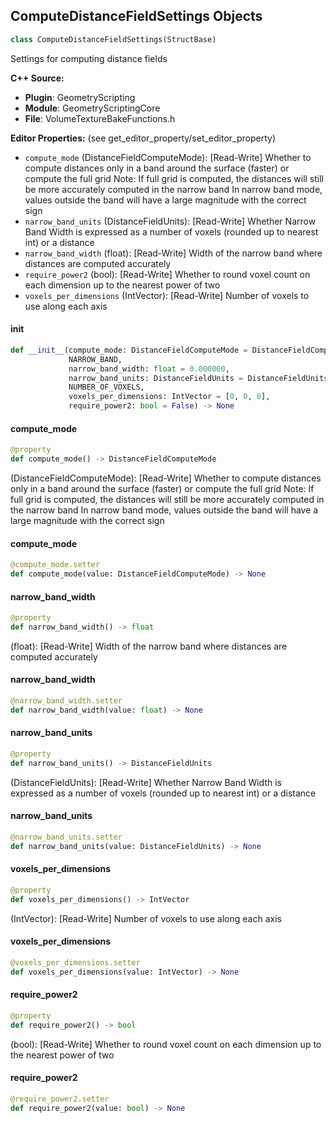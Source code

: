 ## ComputeDistanceFieldSettings Objects

```python
class ComputeDistanceFieldSettings(StructBase)
```

Settings for computing distance fields

**C++ Source:**

- **Plugin**: GeometryScripting
- **Module**: GeometryScriptingCore
- **File**: VolumeTextureBakeFunctions.h

**Editor Properties:** (see get_editor_property/set_editor_property)

- ``compute_mode`` (DistanceFieldComputeMode):  [Read-Write] Whether to compute distances only in a band around the surface (faster) or compute the full grid
  Note: If full grid is computed, the distances will still be more accurately computed in the narrow band
  In narrow band mode, values outside the band will have a large magnitude with the correct sign
- ``narrow_band_units`` (DistanceFieldUnits):  [Read-Write] Whether Narrow Band Width is expressed as a number of voxels (rounded up to nearest int) or a distance
- ``narrow_band_width`` (float):  [Read-Write] Width of the narrow band where distances are computed accurately
- ``require_power2`` (bool):  [Read-Write] Whether to round voxel count on each dimension up to the nearest power of two
- ``voxels_per_dimensions`` (IntVector):  [Read-Write] Number of voxels to use along each axis

<a id="unreal.ComputeDistanceFieldSettings.__init__"></a>

#### __init__

```python
def __init__(compute_mode: DistanceFieldComputeMode = DistanceFieldComputeMode.
             NARROW_BAND,
             narrow_band_width: float = 0.000000,
             narrow_band_units: DistanceFieldUnits = DistanceFieldUnits.
             NUMBER_OF_VOXELS,
             voxels_per_dimensions: IntVector = [0, 0, 0],
             require_power2: bool = False) -> None
```

<a id="unreal.ComputeDistanceFieldSettings.compute_mode"></a>

#### compute_mode

```python
@property
def compute_mode() -> DistanceFieldComputeMode
```

(DistanceFieldComputeMode):  [Read-Write] Whether to compute distances only in a band around the surface (faster) or compute the full grid
Note: If full grid is computed, the distances will still be more accurately computed in the narrow band
In narrow band mode, values outside the band will have a large magnitude with the correct sign

<a id="unreal.ComputeDistanceFieldSettings.compute_mode"></a>

#### compute_mode

```python
@compute_mode.setter
def compute_mode(value: DistanceFieldComputeMode) -> None
```

<a id="unreal.ComputeDistanceFieldSettings.narrow_band_width"></a>

#### narrow_band_width

```python
@property
def narrow_band_width() -> float
```

(float):  [Read-Write] Width of the narrow band where distances are computed accurately

<a id="unreal.ComputeDistanceFieldSettings.narrow_band_width"></a>

#### narrow_band_width

```python
@narrow_band_width.setter
def narrow_band_width(value: float) -> None
```

<a id="unreal.ComputeDistanceFieldSettings.narrow_band_units"></a>

#### narrow_band_units

```python
@property
def narrow_band_units() -> DistanceFieldUnits
```

(DistanceFieldUnits):  [Read-Write] Whether Narrow Band Width is expressed as a number of voxels (rounded up to nearest int) or a distance

<a id="unreal.ComputeDistanceFieldSettings.narrow_band_units"></a>

#### narrow_band_units

```python
@narrow_band_units.setter
def narrow_band_units(value: DistanceFieldUnits) -> None
```

<a id="unreal.ComputeDistanceFieldSettings.voxels_per_dimensions"></a>

#### voxels_per_dimensions

```python
@property
def voxels_per_dimensions() -> IntVector
```

(IntVector):  [Read-Write] Number of voxels to use along each axis

<a id="unreal.ComputeDistanceFieldSettings.voxels_per_dimensions"></a>

#### voxels_per_dimensions

```python
@voxels_per_dimensions.setter
def voxels_per_dimensions(value: IntVector) -> None
```

<a id="unreal.ComputeDistanceFieldSettings.require_power2"></a>

#### require_power2

```python
@property
def require_power2() -> bool
```

(bool):  [Read-Write] Whether to round voxel count on each dimension up to the nearest power of two

<a id="unreal.ComputeDistanceFieldSettings.require_power2"></a>

#### require_power2

```python
@require_power2.setter
def require_power2(value: bool) -> None
```

<a id="unreal.DistanceFieldToTextureSettings"></a>